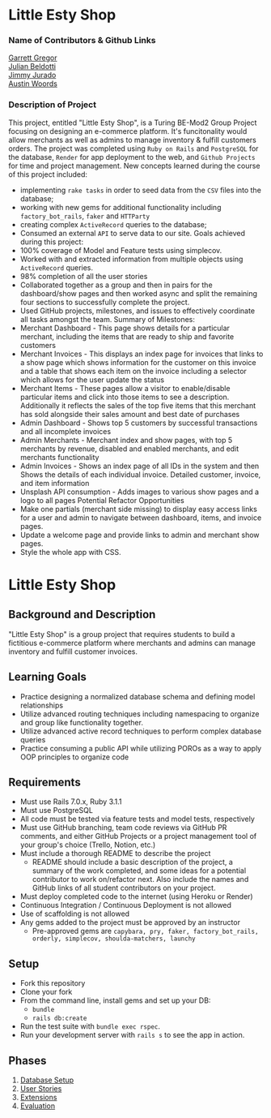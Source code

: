 # Little Esty Shop
### Name of Contributors & Github Links
[Garrett Gregor](https://github.com/garrettgregor)<br>
[Julian Beldotti](https://github.com/JCBeldo)<br>
[Jimmy Jurado](https://github.com/jcjurado3)<br>
[Austin Woords](https://github.com/boomclear)<br>
### Description of Project
This project, entitled "Little Esty Shop", is a Turing BE-Mod2 Group Project focusing on designing an e-commerce platform. It's funcitonality would allow merchants as well as admins to manage inventory & fulfill customers orders.
The project was completed using `Ruby on Rails` and `PostgreSQL` for the database, `Render` for app deployment to the web, and `Github Projects` for time and project management.
New concepts learned during the course of this project included:
- implementing `rake tasks` in order to seed data from the `CSV` files into the database;
- working with new gems for additional functionality including `factory_bot_rails`, `faker` and `HTTParty`
- creating complex `ActiveRecord` queries to the database;
- Consumed an external `API` to serve data to our site.
Goals achieved during this project:
- 100% coverage of Model and Feature tests using simplecov.
- Worked with and extracted information from multiple objects using `ActiveRecord` queries.
- 98% completion of all the user stories
- Collaborated together as a group and then in pairs for the dashboard/show pages and then worked async and split the remaining four sections to successfully complete the project.
- Used GitHub projects, milestones, and issues to effectively coordinate all tasks amongst the team.
Summary of Milestones:
- Merchant Dashboard - This page shows details for a particular merchant, including the items that are ready to ship and favorite customers
- Merchant Invoices - This displays an index page for invoices that links to a show page which shows information for the customer on this invoice and a table that shows each item on the invoice including a selector which allows for the user update the status
- Merchant Items - These pages allow a visitor to enable/disable particular items and click into those items to see a description. Additionally it reflects the sales of the top five items that this merchant has sold alongside their sales amount and best date of purchases
- Admin Dashboard - Shows top 5 customers by successful transactions and all incomplete invoices
- Admin Merchants - Merchant index and show pages, with top 5 merchants by revenue, disabled and enabled merchants, and edit merchants functionality
- Admin Invoices - Shows an index page of all IDs in the system and then Shows the details of each individual invoice. Detailed customer, invoice, and item information
- Unsplash API consumption - Adds images to various show pages and a logo to all pages
Potential Refactor Opportunities
- Make one partials (merchant side missing) to display easy access links for a user and admin to navigate between dashboard, items, and invoice pages.
- Update a welcome page and provide links to admin and merchant show pages.
- Style the whole app with CSS.

# Little Esty Shop

## Background and Description

"Little Esty Shop" is a group project that requires students to build a fictitious e-commerce platform where merchants and admins can manage inventory and fulfill customer invoices.

## Learning Goals
- Practice designing a normalized database schema and defining model relationships
- Utilize advanced routing techniques including namespacing to organize and group like functionality together.
- Utilize advanced active record techniques to perform complex database queries
- Practice consuming a public API while utilizing POROs as a way to apply OOP principles to organize code

## Requirements
- Must use Rails 7.0.x, Ruby 3.1.1
- Must use PostgreSQL
- All code must be tested via feature tests and model tests, respectively
- Must use GitHub branching, team code reviews via GitHub PR comments, and either GitHub Projects or a project management tool of your group's choice (Trello, Notion, etc.)
- Must include a thorough README to describe the project
   - README should include a basic description of the project, a summary of the work completed, and some ideas for a potential contributor to work on/refactor next. Also include the names and GitHub links of all student contributors on your project. 
- Must deploy completed code to the internet (using Heroku or Render)
- Continuous Integration / Continuous Deployment is not allowed
- Use of scaffolding is not allowed
- Any gems added to the project must be approved by an instructor
  - Pre-approved gems are `capybara, pry, faker, factory_bot_rails, orderly, simplecov, shoulda-matchers, launchy`

## Setup

* Fork this repository
* Clone your fork
* From the command line, install gems and set up your DB:
    * `bundle`
    * `rails db:create`
* Run the test suite with `bundle exec rspec`.
* Run your development server with `rails s` to see the app in action.

## Phases

1. [Database Setup](./doc/db_setup.md)
1. [User Stories](./doc/user_stories.md)
1. [Extensions](./doc/extensions.md)
1. [Evaluation](./doc/evaluation.md)
